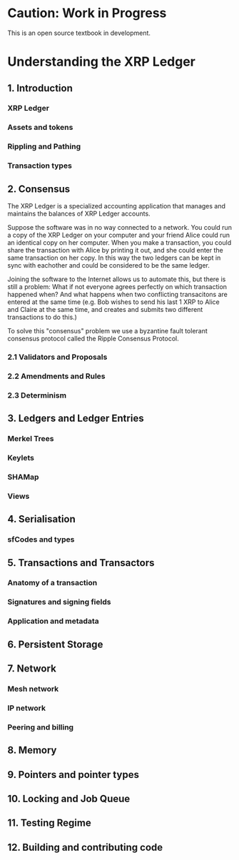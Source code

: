 # Caution: Work in Progress
This is an open source textbook in development.

# Understanding the XRP Ledger

## 1. Introduction
### XRP Ledger
### Assets and tokens
### Rippling and Pathing
### Transaction types

## 2. Consensus
The XRP Ledger is a specialized accounting application that manages and maintains the balances of XRP Ledger accounts.

Suppose the software was in no way connected to a network. You could run a copy of the XRP Ledger on your computer and your friend Alice could run an identical copy on her computer. When you make a transaction, you could share the transaction with Alice by printing it out, and she could enter the same transaction on her copy. In this way the two ledgers can be kept in sync with eachother and could be considered to be the same ledger.

Joining the software to the Internet allows us to automate this, but there is still a problem: What if not everyone agrees perfectly on which transaction happened when? And what happens when two conflicting transacitons are entered at the same time (e.g. Bob wishes to send his last 1 XRP to Alice and Claire at the same time, and creates and submits two different transactions to do this.)

To solve this "consensus" problem we use a byzantine fault tolerant consensus protocol called the Ripple Consensus Protocol.

### 2.1 Validators and Proposals

### 2.2 Amendments and Rules
### 2.3 Determinism

## 3. Ledgers and Ledger Entries
### Merkel Trees
### Keylets
### SHAMap
### Views

## 4. Serialisation
### sfCodes and types

## 5. Transactions and Transactors
### Anatomy of a transaction
### Signatures and signing fields
### Application and metadata

## 6. Persistent Storage

## 7. Network
### Mesh network
### IP network
### Peering and billing

## 8. Memory

## 9. Pointers and pointer types

## 10. Locking and Job Queue

## 11. Testing Regime

## 12. Building and contributing code

